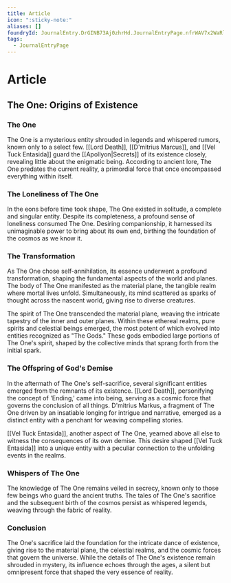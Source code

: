 ```yaml
---
title: Article
icon: ":sticky-note:"
aliases: []
foundryId: JournalEntry.DrGINB73Aj0zhrHd.JournalEntryPage.nfrWAV7x2WaRlE72
tags:
  - JournalEntryPage
---
```


# Article
## The One: Origins of Existence

### The One

The One is a mysterious entity shrouded in legends and whispered rumors, known only to a select few. [[Lord Death]], [[D'mitrius Marcus]], and [[Vel Tuck Entasida]] guard the [[Apollyon|Secrets]] of its existence closely, revealing little about the enigmatic being. According to ancient lore, The One predates the current reality, a primordial force that once encompassed everything within itself.

### The Loneliness of The One

In the eons before time took shape, The One existed in solitude, a complete and singular entity. Despite its completeness, a profound sense of loneliness consumed The One. Desiring companionship, it harnessed its unimaginable power to bring about its own end, birthing the foundation of the cosmos as we know it.

### The Transformation

As The One chose self-annihilation, its essence underwent a profound transformation, shaping the fundamental aspects of the world and planes. The body of The One manifested as the material plane, the tangible realm where mortal lives unfold. Simultaneously, its mind scattered as sparks of thought across the nascent world, giving rise to diverse creatures.

The spirit of The One transcended the material plane, weaving the intricate tapestry of the inner and outer planes. Within these ethereal realms, pure spirits and celestial beings emerged, the most potent of which evolved into entities recognized as "The Gods." These gods embodied large portions of The One's spirit, shaped by the collective minds that sprang forth from the initial spark.

### The Offspring of God's Demise

In the aftermath of The One's self-sacrifice, several significant entities emerged from the remnants of its existence. [[Lord Death]], personifying the concept of 'Ending,' came into being, serving as a cosmic force that governs the conclusion of all things. D'mitrius Markus, a fragment of The One driven by an insatiable longing for intrigue and narrative, emerged as a distinct entity with a penchant for weaving compelling stories.

[[Vel Tuck Entasida]], another aspect of The One, yearned above all else to witness the consequences of its own demise. This desire shaped [[Vel Tuck Entasida]] into a unique entity with a peculiar connection to the unfolding events in the realms.

### Whispers of The One

The knowledge of The One remains veiled in secrecy, known only to those few beings who guard the ancient truths. The tales of The One's sacrifice and the subsequent birth of the cosmos persist as whispered legends, weaving through the fabric of reality.

### Conclusion

The One's sacrifice laid the foundation for the intricate dance of existence, giving rise to the material plane, the celestial realms, and the cosmic forces that govern the universe. While the details of The One's existence remain shrouded in mystery, its influence echoes through the ages, a silent but omnipresent force that shaped the very essence of reality.